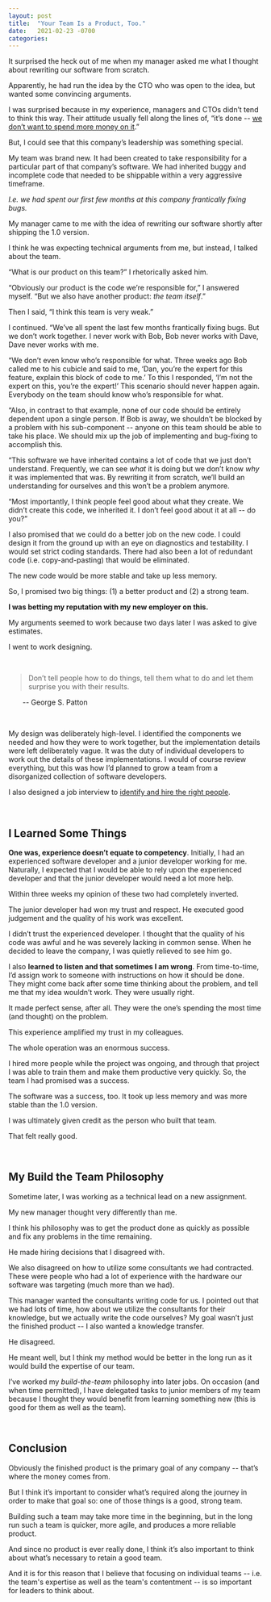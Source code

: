 ```yaml
---
layout: post
title:  "Your Team Is a Product, Too."
date:   2021-02-23 -0700
categories:
---
```


It surprised the heck out of me when my manager asked me what I thought about rewriting our software from scratch.

Apparently, he had run the idea by the CTO who was open to the idea, but wanted some convincing arguments.

I was surprised because in my experience, managers and CTOs didn’t tend to think this way. Their attitude usually fell along the lines of, “it’s done -- [we don’t want to spend more money on it](https://www.behavioraleconomics.com/resources/mini-encyclopedia-of-be/sunk-cost-fallacy/).”

But, I could see that this company’s leadership was something special.

My team was brand new. It had been created to take responsibility for a particular part of that company’s software. We had inherited buggy and incomplete code that needed to be shippable within a very aggressive timeframe.

*I.e. we had spent our first few months at this company frantically fixing bugs.*

My manager came to me with the idea of rewriting our software shortly after shipping the 1.0 version.

I think he was expecting technical arguments from me, but instead, I talked about the team.

“What is our product on this team?” I rhetorically asked him.

“Obviously our product is the code we’re responsible for,” I answered myself. “But we also have another product: *the team itself*.”

Then I said, “I think this team is very weak.”

I continued. “We’ve all spent the last few months frantically fixing bugs. But we don’t work together. I never work with Bob, Bob never works with Dave, Dave never works with me.

“We don’t even know who’s responsible for what. Three weeks ago Bob called me to his cubicle and said to me, ‘Dan, you’re the expert for this feature, explain this block of code to me.’ To this I responded, ‘I’m not the expert on this, you’re the expert!’ This scenario should never happen again. Everybody on the team should know who’s responsible for what.

“Also, in contrast to that example, none of our code should be entirely dependent upon a single person. If Bob is away, we shouldn’t be blocked by a problem with his sub-component -- anyone on this team should be able to take his place. We should mix up the job of implementing and bug-fixing to accomplish this.

“This software we have inherited contains a lot of code that we just don’t understand. Frequently, we can see *what* it is doing but we don’t know *why* it was implemented that was. By rewriting it from scratch, we’ll build an understanding for ourselves and this won’t be a problem anymore.

“Most importantly, I think people feel good about what they create. We didn’t create this code, we inherited it. I don’t feel good about it at all -- do you?”

I also promised that we could do a better job on the new code. I could design it from the ground up with an eye on diagnostics and testability. I would set strict coding standards. There had also been a lot of redundant code (i.e. copy-and-pasting) that would be eliminated.

The new code would be more stable and take up less memory.

So, I promised two big things: (1) a better product and (2) a strong team.

**I was betting my reputation with my new employer on this.**

My arguments seemed to work because two days later I was asked to give estimates.

I went to work designing.

<br>

> Don’t tell people how to do things, tell them what to do and let them surprise you with their results.

&emsp;&emsp;-- George S. Patton

<br>

My design was deliberately high-level. I identified the components we needed and how they were to work together, but the implementation details were left deliberately vague. It was the duty of individual developers to work out the details of these implementations. I would of course review everything, but this was how I’d planned to grow a team from a disorganized collection of software developers.

I also designed a job interview to [identify and hire the right people](https://danshee.com/career/2015/09/26/how-i-hire-modeling-the-skillset.html).

<br>

## I Learned Some Things

**One was, experience doesn’t equate to competency**. Initially, I had an experienced software developer and a junior developer working for me. Naturally, I expected that I would be able to rely upon the experienced developer and that the junior developer would need a lot more help.

Within three weeks my opinion of these two had completely inverted.

The junior developer had won my trust and respect. He executed good judgement and the quality of his work was excellent.

I didn’t trust the experienced developer. I thought that the quality of his code was awful and he was severely lacking in common sense. When he decided to leave the company, I was quietly relieved to see him go.

I also **learned to listen and that sometimes I am wrong**. From time-to-time, I’d assign work to someone with instructions on how it should be done. They might come back after some time thinking about the problem, and tell me that my idea wouldn’t work. They were usually right.

It made perfect sense, after all. They were the one’s spending the most time (and thought) on the problem.

This experience amplified my trust in my colleagues.

The whole operation was an enormous success.

I hired more people while the project was ongoing, and through that project I was able to train them and make them productive very quickly. So, the team I had promised was a success.

The software was a success, too. It took up less memory and was more stable than the 1.0 version.

I was ultimately given credit as the person who built that team.

That felt really good.

<br>

## My Build the Team Philosophy

Sometime later, I was working as a technical lead on a new assignment.

My new manager thought very differently than me.

I think his philosophy was to get the product done as quickly as possible and fix any problems in the time remaining.

He made hiring decisions that I disagreed with.

We also disagreed on how to utilize some consultants we had contracted. These were people who had a lot of experience with the hardware our software was targeting (much more than we had).

This manager wanted the consultants writing code for us. I pointed out that we had lots of time, how about we utilize the consultants for their knowledge, but we actually write the code ourselves? My goal wasn’t just the finished product -- I also wanted a knowledge transfer.

He disagreed.

He meant well, but I think my method would be better in the long run as it would build the expertise of our team.

I’ve worked my *build-the-team* philosophy into later jobs. On occasion (and when time permitted), I have delegated tasks to junior members of my team because I thought they would benefit from learning something new (this is good for them as well as the team).

<br>

## Conclusion

Obviously the finished product is the primary goal of any company -- that’s where the money comes from.

But I think it’s important to consider what’s required along the journey in order to make that goal so: one of those things is a good, strong team.

Building such a team may take more time in the beginning, but in the long run such a team is quicker, more agile, and produces a more reliable product.

And since no product is ever really done, I think it’s also important to think about what’s necessary to retain a good team.

And it is for this reason that I believe that focusing on individual teams -- i.e. the team's expertise as well as the team's contentment -- is so important for leaders to think about.